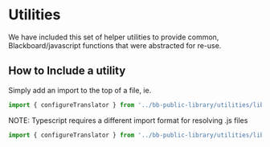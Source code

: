 # Utilities
We have included this set of helper utilities to provide common, Blackboard/javascript functions that were abstracted for re-use.

## How to Include a utility
Simply add an import to the top of a file, ie.
```javascript
import { configureTranslator } from '../bb-public-library/utilities/lib'
```
NOTE: Typescript requires a different import format for resolving .js files
```javascript
import { configureTranslator } from '../bb-public-library/utilities/lib/index.js'
```